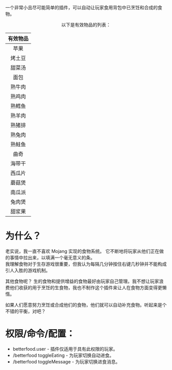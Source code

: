 一个非常小且尽可能简单的插件，可以自动让玩家食用背包中已烹饪和合成的食物。

<div align="center">

以下是有效物品的列表：

</div>

| 有效物品 |
|:----:|
|  苹果  |
| 烤土豆  |
| 甜菜汤  |
|  面包  |
| 熟牛肉  |
| 熟鸡肉  |
| 熟鳕鱼  |
| 熟羊肉  |
| 熟猪排  |
| 熟兔肉  |
| 熟鲑鱼  |
|  曲奇  |
| 海带干  |
| 西瓜片  |
| 蘑菇煲  |
| 南瓜派  |
| 兔肉煲  |
| 甜浆果  |

# 为什么？

老实说，我一直不喜欢 Mojang 实现的食物系统。 它不断地将玩家从他们正在做的事情中拉出来，以填满一个毫无意义的条。
<br>我理解食物对于生存游戏很重要，但我认为每隔几分钟按住右键几秒钟并不能构成引人入胜的游戏机制。

其他食物呢？
生的食物和提供增益的食物最好由玩家自己管理。我不想让玩家浪费他们收获的用于烹饪的生食物，我也不制作这个插件来让人在食物方面变得更懒惰。

如果人们愿意努力烹饪或合成他们的食物，他们就可以自动补充食物。听起来是个不错的平衡，对吧？

# 权限/命令/配置：

- betterfood.user - 插件仅适用于具有此权限的玩家。
- /betterfood toggleEating - 为玩家切换自动进食。
- /betterfood toggleMessage - 为玩家切换进食消息。
